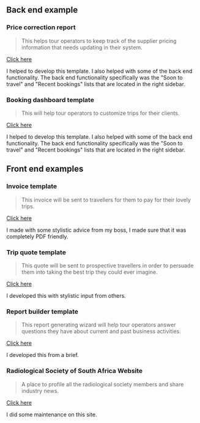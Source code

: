 

## Back end example 


### Price correction report
> This helps tour operators to keep track of the supplier pricing information that needs updating in their system.

<a href="https://ivan006.github.io/Ivan-Copelands-Portfolio/price-correction-report/">Click here</a>

I helped to develop this template. I also helped with some of the back end functionality. The back end functionality specifically was the "Soon to travel" and  "Recent bookings" lists that are located in the right sidebar.

### Booking dashboard template
> This will help tour operators to customize trips for their clients.

<a href="https://ivan006.github.io/Ivan-Copelands-Portfolio/booking-dashboard-template/">Click here</a>

I helped to develop this template. I also helped with some of the back end functionality. The back end functionality specifically was the "Soon to travel" and  "Recent bookings" lists that are located in the right sidebar.

## Front end examples

### Invoice template
> This invoice will be sent to travellers for them to pay for their lovely trips.

<a href="https://ivan006.github.io/Ivan-Copelands-Portfolio/invoice-template/">Click here</a>

I made with some stylistic advice from my boss, I made sure that it was completely PDF friendly.

### Trip quote template
> This quote will be sent to prospective travellers in order to persuade them into taking the best trip they could ever imagine.

<a href="https://ivan006.github.io/Ivan-Copelands-Portfolio/quote-template/">Click here</a>

I developed this with stylistic input from others.

### Report builder template
> This report generating wizard will help tour operators answer questions they have about current and past business activities.

<a href="https://ivan006.github.io/Ivan-Copelands-Portfolio/report-builder/">Click here</a>

I developed this from a brief.

### Radiological Society of South Africa Website
> A place to profile all the radiological society members and share industry news.

<a href="https://rssa.co.za/">Click here</a>

I did some maintenance on this site.
